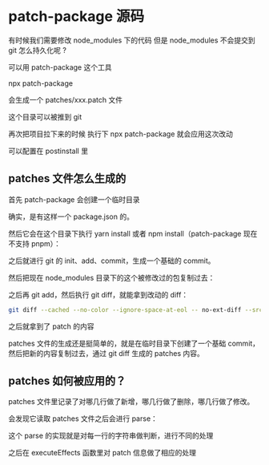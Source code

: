 # patch-package 源码

有时候我们需要修改 node_modules 下的代码 但是 node_modules 不会提交到 git
怎么持久化呢 ?

可以用 patch-package 这个工具

npx patch-package <package-name>

会生成一个 patches/xxx.patch 文件

这个目录可以被推到 git

再次把项目拉下来的时候 执行下 npx patch-package 就会应用这次改动

可以配置在 postinstall 里

## patches 文件怎么生成的

首先 patch-package 会创建一个临时目录

确实，是有这样一个 package.json 的。

然后它会在这个目录下执行 yarn install 或者 npm install（patch-package 现在不支持 pnpm）：

之后就进行 git 的 init、add、commit，生成一个基础的 commit。

然后把现在 node_modules 目录下的这个被修改过的包复制过去：

之后再 git add，然后执行 git diff，就能拿到改动的 diff：

```bash
git diff --cached --no-color --ignore-space-at-eol -- no-ext-diff --src-prefix=a/ --dst-prefix=b/
```

之后就拿到了 patch 的内容

patches 文件的生成还是挺简单的，就是在临时目录下创建了一个基础 commit，然后把新的内容复制过去，通过 git diff 生成的 patches 内容。

## patches 如何被应用的？

patches 文件里记录了对哪几行做了新增，哪几行做了删除，哪几行做了修改。

会发现它读取 patches 文件之后会进行 parse：

这个 parse 的实现就是对每一行的字符串做判断，进行不同的处理

之后在 executeEffects 函数里对 patch 信息做了相应的处理
